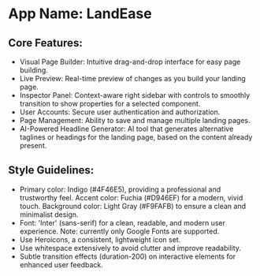 # **App Name**: LandEase

## Core Features:

- Visual Page Builder: Intuitive drag-and-drop interface for easy page building.
- Live Preview: Real-time preview of changes as you build your landing page.
- Inspector Panel: Context-aware right sidebar with controls to smoothly transition to show properties for a selected component.
- User Accounts: Secure user authentication and authorization.
- Page Management: Ability to save and manage multiple landing pages.
- AI-Powered Headline Generator: AI tool that generates alternative taglines or headings for the landing page, based on the content already present.

## Style Guidelines:

- Primary color: Indigo (#4F46E5), providing a professional and trustworthy feel. Accent color: Fuchia (#D946EF) for a modern, vivid touch. Background color: Light Gray (#F9FAFB) to ensure a clean and minimalist design.
- Font: 'Inter' (sans-serif) for a clean, readable, and modern user experience. Note: currently only Google Fonts are supported.
- Use Heroicons, a consistent, lightweight icon set.
- Use whitespace extensively to avoid clutter and improve readability.
- Subtle transition effects (duration-200) on interactive elements for enhanced user feedback.